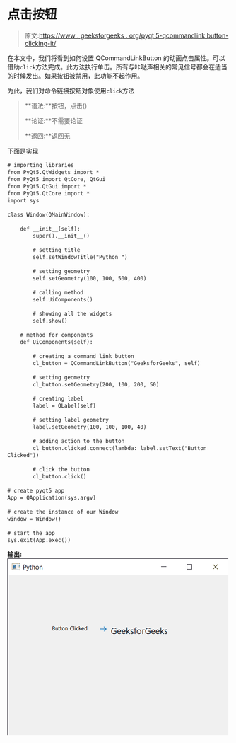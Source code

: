 # 点击按钮

> 原文:[https://www . geeksforgeeks . org/pyqt 5-qcommandlink button-clicking-it/](https://www.geeksforgeeks.org/pyqt5-qcommandlinkbutton-clicking-it/)

在本文中，我们将看到如何设置 QCommandLinkButton 的动画点击属性。可以借助`click`方法完成。此方法执行单击。所有与咔哒声相关的常见信号都会在适当的时候发出。如果按钮被禁用，此功能不起作用。

为此，我们对命令链接按钮对象使用`click`方法

> **语法:**按钮，点击()
> 
> **论证:**不需要论证
> 
> **返回:**返回无

下面是实现

```
# importing libraries
from PyQt5.QtWidgets import * 
from PyQt5 import QtCore, QtGui
from PyQt5.QtGui import * 
from PyQt5.QtCore import * 
import sys

class Window(QMainWindow):

    def __init__(self):
        super().__init__()

        # setting title
        self.setWindowTitle("Python ")

        # setting geometry
        self.setGeometry(100, 100, 500, 400)

        # calling method
        self.UiComponents()

        # showing all the widgets
        self.show()

    # method for components
    def UiComponents(self):

        # creating a command link button
        cl_button = QCommandLinkButton("GeeksforGeeks", self)

        # setting geometry
        cl_button.setGeometry(200, 100, 200, 50)

        # creating label
        label = QLabel(self)

        # setting label geometry
        label.setGeometry(100, 100, 100, 40)

        # adding action to the button
        cl_button.clicked.connect(lambda: label.setText("Button Clicked"))

        # click the button
        cl_button.click()

# create pyqt5 app
App = QApplication(sys.argv)

# create the instance of our Window
window = Window()

# start the app
sys.exit(App.exec())
```

**输出:**
![](img/667ca7413c396465912e8bce0678c326.png)
